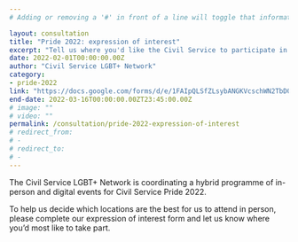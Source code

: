 ```yaml
---
# Adding or removing a '#' in front of a line will toggle that information off and on from being processed. 

layout: consultation
title: "Pride 2022: expression of interest"
excerpt: "Tell us where you'd like the Civil Service to participate in in-person Pride events for 2022"
date: 2022-02-01T00:00:00.00Z
author: "Civil Service LGBT+ Network"
category: 
- pride-2022
link: "https://docs.google.com/forms/d/e/1FAIpQLSfZLsybANGKVcschWN2TbD0yIto9e695eHV6zQGK6BM1eppCw/viewform?usp=sf_link"
end-date: 2022-03-16T00:00:00.00ZT23:45:00.00Z
# image: ""
# video: ""
permalink: /consultation/pride-2022-expression-of-interest
# redirect_from: 
# - 
# redirect_to: 
# - 
---
```


The Civil Service LGBT+ Network is coordinating a hybrid programme of in-person and digital events for Civil Service Pride 2022.

To help us decide which locations are the best for us to attend in person, please complete our expression of interest form and let us know where you’d most like to take part. 
